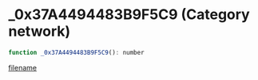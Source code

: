 # _0x37A4494483B9F5C9 (Category network)

```js
function _0x37A4494483B9F5C9(): number
```

[filename](_0x37A4494483B9F5C9_m.md ':include')